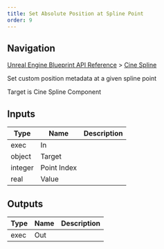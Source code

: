 ```yaml
---
title: Set Absolute Position at Spline Point
order: 9
---
```

## Navigation

[Unreal Engine Blueprint API Reference](https://dev.epicgames.com/documentation/en-us/unreal-engine/BlueprintAPI) > [Cine Spline](https://dev.epicgames.com/documentation/en-us/unreal-engine/BlueprintAPI/CineSpline)

Set custom position metadata at a given spline point

Target is Cine Spline Component

## Inputs

| Type | Name | Description |
| --- | --- | --- |
| exec | In |  |
| object | Target |  |
| integer | Point Index |  |
| real | Value |  |

## Outputs

| Type | Name | Description |
| --- | --- | --- |
| exec | Out |  |
